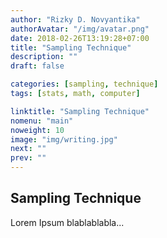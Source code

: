 ```yaml
---
author: "Rizky D. Novyantika"
authorAvatar: "/img/avatar.png"
date: 2018-02-26T13:19:28+07:00
title: "Sampling Technique"
description: ""
draft: false

categories: [sampling, technique]
tags: [stats, math, computer]

linktitle: "Sampling Technique"
nomenu: "main"
noweight: 10
image: "img/writing.jpg"
next: ""
prev: ""
---
```


## Sampling Technique

Lorem Ipsum blablablabla...